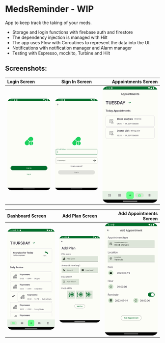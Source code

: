 # MedsReminder - WIP
App to keep track the taking of your meds.

- Storage and login functions with firebase auth and firestore
- The dependency injection is managed with Hilt
- The app uses Flow with Coroutines to represent the data into the UI.
- Notifications with notification manager and Alarm manager
- Testing with Espresso, mockito, Turbine and Hilt

## Screenshots:

|Login Screen|Sign In Screen|Appointments Screen|
|:---|:---:|---:|
|![](./screenshots/mainPage.png)|![](./screenshots/signIn.png)|![](./screenshots/Appointments.png)|

|Dashboard Screen | Add Plan Screen | Add Appointments Screen |
|:---|:---:|---:|
|![](./screenshots/Dashboard.png)|![](./screenshots/addPlan.png)|![](./screenshots/addAppointment.png)| 
